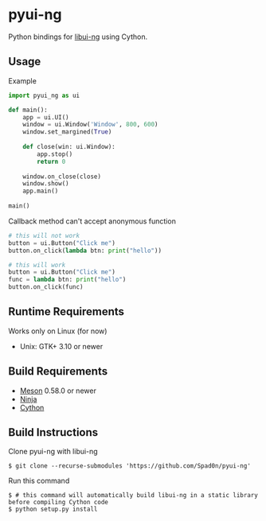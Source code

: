 # pyui-ng

Python bindings for [libui-ng](https://github.com/libui-ng/libui-ng) using Cython.

## Usage

Example
```python
import pyui_ng as ui

def main():
	app = ui.UI()
	window = ui.Window('Window', 800, 600)
	window.set_margined(True)
	
	def close(win: ui.Window):
		app.stop()
		return 0
		
	window.on_close(close)
	window.show()
	app.main()
	
main()
```

Callback method can't accept anonymous function
```python
# this will not work
button = ui.Button("Click me")
button.on_click(lambda btn: print("hello"))

# this will work
button = ui.Button("Click me")
func = lambda btn: print("hello")
button.on_click(func)
```

## Runtime Requirements

Works only on Linux (for now)
* Unix: GTK+ 3.10 or newer

## Build Requirements

* [Meson](https://mesonbuild.com/) 0.58.0 or newer
* [Ninja](https://ninja-build.org/)
* [Cython](https://cython.org/)

## Build Instructions

Clone pyui-ng with libui-ng
```
$ git clone --recurse-submodules 'https://github.com/Spad0n/pyui-ng'
```

Run this command
```
$ # this command will automatically build libui-ng in a static library before compiling Cython code
$ python setup.py install
```
